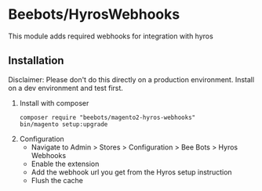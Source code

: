 # Beebots/HyrosWebhooks
This module adds required webhooks for integration with hyros

## Installation
Disclaimer: Please don't do this directly on a production environment. Install on a dev environment and test first.

1. Install with composer
    ```
    composer require "beebots/magento2-hyros-webhooks"
    bin/magento setup:upgrade
    ```
1. Configuration
   - Navigate to Admin > Stores > Configuration > Bee Bots > Hyros Webhooks
   - Enable the extension
   - Add the webhook url you get from the Hyros setup instruction
   - Flush the cache




